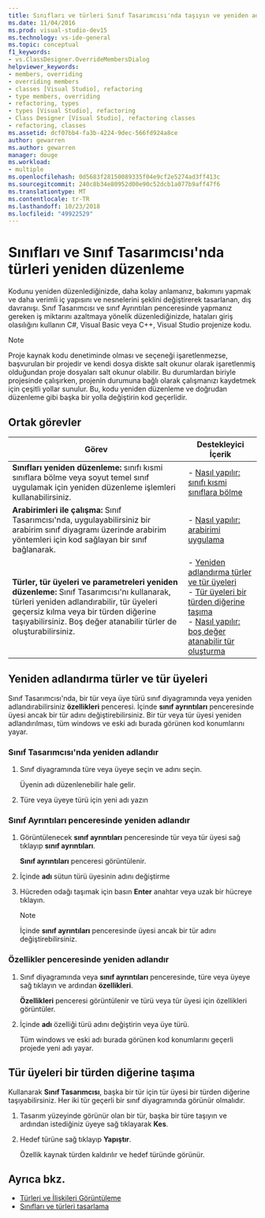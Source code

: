 ```yaml
---
title: Sınıfları ve türleri Sınıf Tasarımcısı'nda taşıyın ve yeniden adlandırma
ms.date: 11/04/2016
ms.prod: visual-studio-dev15
ms.technology: vs-ide-general
ms.topic: conceptual
f1_keywords:
- vs.ClassDesigner.OverrideMembersDialog
helpviewer_keywords:
- members, overriding
- overriding members
- classes [Visual Studio], refactoring
- type members, overriding
- refactoring, types
- types [Visual Studio], refactoring
- Class Designer [Visual Studio], refactoring classes
- refactoring, classes
ms.assetid: dcf07bb4-fa3b-4224-9dec-566fd924a8ce
author: gewarren
ms.author: gewarren
manager: douge
ms.workload:
- multiple
ms.openlocfilehash: 0d5683f28150089335f04e9cf2e5274ad3ff413c
ms.sourcegitcommit: 240c8b34e80952d00e90c52dcb1a077b9aff47f6
ms.translationtype: MT
ms.contentlocale: tr-TR
ms.lasthandoff: 10/23/2018
ms.locfileid: "49922529"
---
```

# <a name="refactor-classes-and-types-in-class-designer"></a>Sınıfları ve Sınıf Tasarımcısı'nda türleri yeniden düzenleme

Kodunu yeniden düzenlediğinizde, daha kolay anlamanız, bakımını yapmak ve daha verimli iç yapısını ve nesnelerini şeklini değiştirerek tasarlanan, dış davranışı. Sınıf Tasarımcısı ve sınıf Ayrıntıları penceresinde yapmanız gereken iş miktarını azaltmaya yönelik düzenlediğinizde, hataları giriş olasılığını kullanın C#, Visual Basic veya C++, Visual Studio projenize kodu.

> [!NOTE]
> Proje kaynak kodu denetiminde olması ve seçeneği işaretlenmezse, başvurulan bir projedir ve kendi dosya diskte salt okunur olarak işaretlenmiş olduğundan proje dosyaları salt okunur olabilir. Bu durumlardan biriyle projesinde çalışırken, projenin durumuna bağlı olarak çalışmanızı kaydetmek için çeşitli yollar sunulur. Bu, kodu yeniden düzenleme ve doğrudan düzenleme gibi başka bir yolla değiştirin kod geçerlidir.

## <a name="common-tasks"></a>Ortak görevler

|Görev|Destekleyici İçerik|
|----------| - |
|**Sınıfları yeniden düzenleme:** sınıfı kısmi sınıflara bölme veya soyut temel sınıf uygulamak için yeniden düzenleme işlemleri kullanabilirsiniz.|-   [Nasıl yapılır: sınıfı kısmi sınıflara bölme](how-to-split-a-class-into-partial-classes.md)|
|**Arabirimleri ile çalışma:** Sınıf Tasarımcısı'nda, uygulayabilirsiniz bir arabirim sınıf diyagramı üzerinde arabirim yöntemleri için kod sağlayan bir sınıf bağlanarak.|-   [Nasıl yapılır: arabirimi uygulama](how-to-implement-an-interface.md)|
|**Türler, tür üyeleri ve parametreleri yeniden düzenleme:** Sınıf Tasarımcısı'nı kullanarak, türleri yeniden adlandırabilir, tür üyeleri geçersiz kılma veya bir türden diğerine taşıyabilirsiniz. Boş değer atanabilir türler de oluşturabilirsiniz.|-   [Yeniden adlandırma türler ve tür üyeleri](#rename-types-and-type-members)<br />-   [Tür üyeleri bir türden diğerine taşıma](#move-type-members-from-one-type-to-another)<br />-   [Nasıl yapılır: boş değer atanabilir tür oluşturma](how-to-create-a-nullable-type.md)|

## <a name="rename-types-and-type-members"></a>Yeniden adlandırma türler ve tür üyeleri

Sınıf Tasarımcısı'nda, bir tür veya üye türü sınıf diyagramında veya yeniden adlandırabilirsiniz **özellikleri** penceresi. İçinde **sınıf ayrıntıları** penceresinde üyesi ancak bir tür adını değiştirebilirsiniz. Bir tür veya tür üyesi yeniden adlandırılması, tüm windows ve eski adı burada görünen kod konumlarını yayar.

### <a name="rename-in-the-class-designer"></a>Sınıf Tasarımcısı'nda yeniden adlandır

1. Sınıf diyagramında türe veya üyeye seçin ve adını seçin.

     Üyenin adı düzenlenebilir hale gelir.

2. Türe veya üyeye türü için yeni adı yazın

### <a name="rename-in-the-class-details-window"></a>Sınıf Ayrıntıları penceresinde yeniden adlandır

1. Görüntülenecek **sınıf ayrıntıları** penceresinde tür veya tür üyesi sağ tıklayıp **sınıf ayrıntıları**.

     **Sınıf ayrıntıları** penceresi görüntülenir.

2. İçinde **adı** sütun türü üyesinin adını değiştirme

3. Hücreden odağı taşımak için basın **Enter** anahtar veya uzak bir hücreye tıklayın.

    > [!NOTE]
    > İçinde **sınıf ayrıntıları** penceresinde üyesi ancak bir tür adını değiştirebilirsiniz.

### <a name="rename-in-the-properties-window"></a>Özellikler penceresinde yeniden adlandır

1. Sınıf diyagramında veya **sınıf ayrıntıları** penceresinde, türe veya üyeye sağ tıklayın ve ardından **özellikleri**.

     **Özellikleri** penceresi görüntülenir ve türü veya tür üyesi için özellikleri görüntüler.

2. İçinde **adı** özelliği türü adını değiştirin veya üye türü.

     Tüm windows ve eski adı burada görünen kod konumlarını geçerli projede yeni adı yayar.

## <a name="move-type-members-from-one-type-to-another"></a>Tür üyeleri bir türden diğerine taşıma

Kullanarak **Sınıf Tasarımcısı**, başka bir tür için tür üyesi bir türden diğerine taşıyabilirsiniz. Her iki tür geçerli bir sınıf diyagramında görünür olmalıdır.

1. Tasarım yüzeyinde görünür olan bir tür, başka bir türe taşıyın ve ardından istediğiniz üyeye sağ tıklayarak **Kes**.

2. Hedef türüne sağ tıklayıp **Yapıştır**.

     Özellik kaynak türden kaldırılır ve hedef türünde görünür.

## <a name="see-also"></a>Ayrıca bkz.

- [Türleri ve İlişkileri Görüntüleme](viewing-types-and-relationships.md)
- [Sınıfları ve türleri tasarlama](designing-classes-and-types.md)